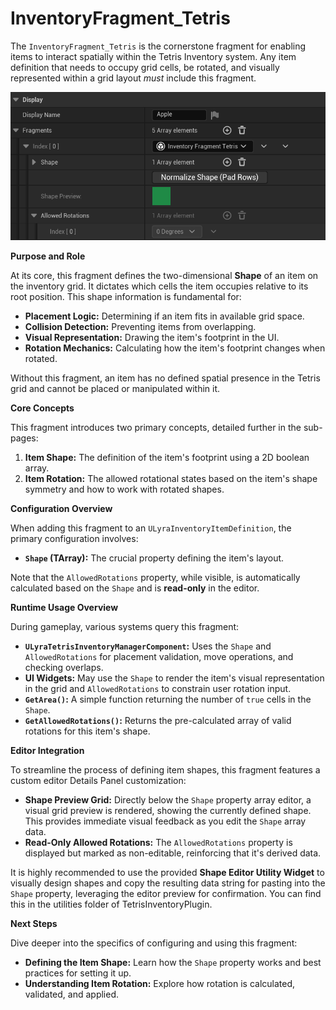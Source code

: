 # InventoryFragment_Tetris

The `InventoryFragment_Tetris` is the cornerstone fragment for enabling items to interact spatially within the Tetris Inventory system. Any item definition that needs to occupy grid cells, be rotated, and visually represented within a grid layout _must_ include this fragment.

<img src=".gitbook/assets/image (3) (1).png" alt="" width="563" title="">

**Purpose and Role**

At its core, this fragment defines the two-dimensional **Shape** of an item on the inventory grid. It dictates which cells the item occupies relative to its root position. This shape information is fundamental for:

* **Placement Logic:** Determining if an item fits in available grid space.
* **Collision Detection:** Preventing items from overlapping.
* **Visual Representation:** Drawing the item's footprint in the UI.
* **Rotation Mechanics:** Calculating how the item's footprint changes when rotated.

Without this fragment, an item has no defined spatial presence in the Tetris grid and cannot be placed or manipulated within it.

**Core Concepts**

This fragment introduces two primary concepts, detailed further in the sub-pages:

1. **Item Shape:** The definition of the item's footprint using a 2D boolean array.
2. **Item Rotation:** The allowed rotational states based on the item's shape symmetry and how to work with rotated shapes.

**Configuration Overview**

When adding this fragment to an `ULyraInventoryItemDefinition`, the primary configuration involves:

* **`Shape` (TArray):** The crucial property defining the item's layout.

Note that the `AllowedRotations` property, while visible, is automatically calculated based on the `Shape` and is **read-only** in the editor.

**Runtime Usage Overview**

During gameplay, various systems query this fragment:

* **`ULyraTetrisInventoryManagerComponent`:** Uses the `Shape` and `AllowedRotations` for placement validation, move operations, and checking overlaps.
* **UI Widgets:** May use the `Shape` to render the item's visual representation in the grid and `AllowedRotations` to constrain user rotation input.
* **`GetArea()`:** A simple function returning the number of `true` cells in the `Shape`.
* **`GetAllowedRotations()`:** Returns the pre-calculated array of valid rotations for this item's shape.

**Editor Integration**

To streamline the process of defining item shapes, this fragment features a custom editor Details Panel customization:

* **Shape Preview Grid:** Directly below the `Shape` property array editor, a visual grid preview is rendered, showing the currently defined shape. This provides immediate visual feedback as you edit the `Shape` array data.
* **Read-Only Allowed Rotations:** The `AllowedRotations` property is displayed but marked as non-editable, reinforcing that it's derived data.

It is highly recommended to use the provided **Shape Editor Utility Widget** to visually design shapes and copy the resulting data string for pasting into the `Shape` property, leveraging the editor preview for confirmation. You can find this in the utilities folder of TetrisInventoryPlugin.

**Next Steps**

Dive deeper into the specifics of configuring and using this fragment:

* **Defining the Item Shape:** Learn how the `Shape` property works and best practices for setting it up.
* **Understanding Item Rotation:** Explore how rotation is calculated, validated, and applied.
